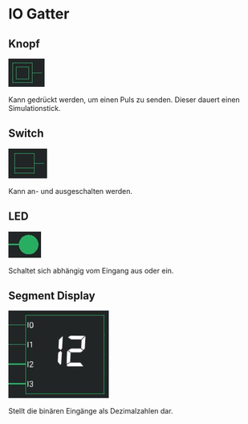 # IO Gatter

## Knopf
<div class="rows">

![Button](../../assets/help/button.jpg)

<div class="margin-left">

Kann gedrückt werden, um einen Puls zu senden. Dieser dauert einen Simulationstick.
</div>
</div>

## Switch
<div class="rows">

![Switch](../../assets/help/switch.jpg)

<div class="margin-left">

Kann an- und ausgeschalten werden.
</div>
</div>

## LED

<div class="rows">

![LED](../../assets/help/led.jpg)

<div class="margin-left">

Schaltet sich abhängig vom Eingang aus oder ein.
</div>
</div>

## Segment Display

<div class="rows">

![Segment Display](../../assets/help/segment-display.jpg)

<div class="margin-left">

Stellt die binären Eingänge als Dezimalzahlen dar.
</div>
</div>
